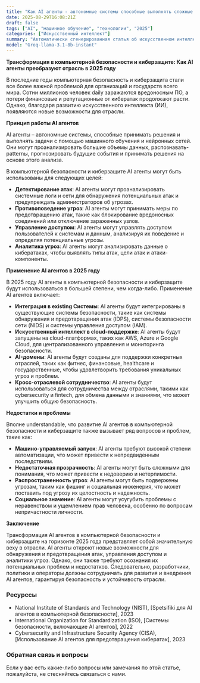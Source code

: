```yaml
---
title: "Как AI агенты - автономные системы способные выполнять сложные задачи трансформирует в компьютерной безопасности и киберзащите в 2025 году"
date: 2025-08-29T16:08:21Z
draft: false
tags: ["AI", "машинное обучение", "технологии", "2025"]
categories: ["Искусственный интеллект"]
summary: "Автоматически сгенерированная статья об искусственном интеллекте"
model: "Groq-llama-3.1-8b-instant"
---
```

**Трансформация в компьютерной безопасности и киберзащите: Как AI агенты преобразуют отрасль в 2025 году**

В последние годы компьютерная безопасность и киберзащита стали все более важной проблемой для организаций и государств всего мира. Сотни миллионов человек daily заражаются вредоносным ПО, а потери финансовые и репутационные от кибератак продолжают расти. Однако, благодаря развитию искусственного интеллекта (ИИ), появляются новые возможности для отрасли.

**Принцип работы AI агентов**

AI агенты – автономные системы, способные принимать решения и выполнять задачи с помощью машинного обучения и нейронных сетей. Они могут проанализировать большие объемы данных, распознавать-patternы, прогнозировать будущие события и принимать решения на основе этого анализа.

В компьютерной безопасности и киберзащите AI агенты могут быть использованы для следующих целей:

* **Детектирование атак**: AI агенты могут проанализировать системные логи и сети для обнаружения потенциальных атак и предупреждать администраторов об угрозах.
* **Противоповедение угроз**: AI агенты могут принимать меры по предотвращению атак, такие как блокирование вредоносных соединений или отключение зараженных узлов.
* **Управление доступом**: AI агенты могут управлять доступом пользователей к системам и данным, анализируя их поведение и определяя потенциальные угрозы.
* **Аналитика угроз**: AI агенты могут анализировать данные о кибератаках, чтобы выявлять типы атак, цели атак и атаки-компоненты.

**Применение AI агентов в 2025 году**

В 2025 году AI агенты в компьютерной безопасности и киберзащите будут использоваться в большей степени, чем когда-либо. Применение AI агентов включает:

* **Интеграция в existing Системы**: AI агенты будут интегрированы в существующие системы безопасности, такие как системы обнаружения и предотвращения атак (IDPS), системы безопасности сети (NIDS) и системы управления доступом (IAM).
* **Искусственный интеллект в cloud-поддержке**: AI агенты будут запущены на cloud-платформах, таких как AWS, Azure и Google Cloud, для централизованного управления и мониторинга безопасности.
* **AI-домены**: AI агенты будут созданы для поддержки конкретных отраслей, таких как фитнес, финансовые, healthcare и государственные, чтобы удовлетворить требования уникальных угроз и проблем.
* **Кросс-отраслевой сотрудничество**: AI агенты будут использоваться для сотрудничества между отраслями, такими как cybersecurity и fintech, для обмена данными и знаниями, что может улучшить общую безопасность.

**Недостатки и проблемы**

Вполне understandable, что развитие AI агентов в компьютерной безопасности и киберзащите также вызывает ряд вопросов и проблем, такие как:

* **Машино-управляемый запуск**: AI агенты требуют высокой степени автоматизации, что может привести к непредвиденным последствиям.
* **Недостаточная прозрачность**: AI агенты могут быть сложными для понимания, что может привести к недоверию и нетерпимости.
* **Распространенность угроз**: AI агенты могут быть подвержены угрозам, таким как фишинг и социальная инженерия, что может поставить под угрозу их целостность и надежность.
* **Социальное значение**: AI агенты могут усугубить проблемы с неравенством и ущемлением прав человека, особенно по вопросам непричастности личности.

**Заключение**

Трансформация AI агентов в компьютерной безопасности и киберзащите на горизонте 2025 года представляет собой значительную веху в отрасли. AI агенты откроют новые возможности для обнаружения и предотвращения атак, управления доступом и аналитики угроз. Однако, они также требуют осознания их потенциальных проблем и недостатков. Следовательно, разработчики, политики и операторы должны сотрудничать для развития и внедрения AI агентов, гарантируя безопасность и устойчивость отрасли.

### Ресурссы

* National Institute of Standards and Technology (NIST), [Spetsifiki для AI агентов в компьютерной безопасности], 2023
* International Organization for Standardization (ISO), [Системы безопасности, включающие AI агентов], 2022
* Cybersecurity and Infrastructure Security Agency (CISA), [Использование AI агентов для предотвращения кибератак], 2023

### Обратная связь и вопросы

Если у вас есть какие-либо вопросы или замечания по этой статье, пожалуйста, не стесняйтесь связаться с нами.
